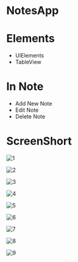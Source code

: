# NotesApp

# Elements
  * UIElements
  * TableView

# In Note
  * Add New Note
  * Edit Note
  * Delete Note
  
# ScreenShort

![1](https://user-images.githubusercontent.com/83451130/125270784-a49e4e80-e327-11eb-9609-f742be3a64e8.png)

![2](https://user-images.githubusercontent.com/83451130/125270815-acf68980-e327-11eb-8ad4-37ce26dbeec2.png)

![3](https://user-images.githubusercontent.com/83451130/125270837-b253d400-e327-11eb-9d34-ee84a8d10e67.png)

![4](https://user-images.githubusercontent.com/83451130/125270858-b7b11e80-e327-11eb-80fc-1d06506a4fff.png)

![5](https://user-images.githubusercontent.com/83451130/125270876-bda6ff80-e327-11eb-962b-e0c86ed6348d.png)

![6](https://user-images.githubusercontent.com/83451130/125270895-c26bb380-e327-11eb-9985-fd6e8aa23ef6.png)

![7](https://user-images.githubusercontent.com/83451130/125270909-c7306780-e327-11eb-8cb8-2ea38429ac62.png)

![8](https://user-images.githubusercontent.com/83451130/125270925-cbf51b80-e327-11eb-9de2-e49d360662c1.png)

![9](https://user-images.githubusercontent.com/83451130/125270960-d6171a00-e327-11eb-9604-1d34deca7b9b.png)
